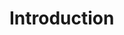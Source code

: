 <html>
  <head>
    <title>My page</title>
  </head>
  <body>
  <h1>Introduction</h1
  </body>
</html>
